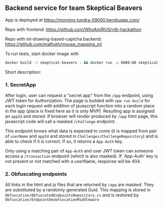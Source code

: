 ## Backend service for team Skeptical Beavers

App is deployed at https://morning-tundra-59000.herokuapp.com/

Repo with frontend: https://github.com/WhoAmIRUS/vtb-hackathon

Repo with ml-drawing-based-captcha backend: https://github.com/maftukh/mouse_mapping_ml

To run tests, start docker image with 
```bash
docker build -t skeptical-beavers . && docker run -p 8080:80 skeptical-beavers 
```

Short description:

### 1. SecretApp

After login, user can request a "secret app" from the `/app` endpoint, using JWT token for Authorization.
The page is builded with `npm run build` for each login request with addition of javascript function 
into a random place in the app (place is fixed here as it is only MVP). 
Resulting app is assigned an `appId` and stored. If browser will render produced by `/app` html page, 
this javascript code will call a masked `/challenge` endpoint. 

This endpoint knows what data is expected to come 
(it is mapped from pair of `userName` and `appId` and stored in `Challenges/ChallengeRepository`) 
and is able to check if it is correct. If so, it returns a `App-Auth` key.

Only using a matching pair of `App-Auth` and user JWT token can someone access a `/transaction` endpoint (which is also masked).
If `App-Auth' key is not present or not matched with a userName, response will be 404.

### 2. Obfuscating endpoints

All links in the html and js files that are returned by `/app` are masked. 
They are substituted by a randomly generated Guid. 
This mapping is stored in `Obfuscation/ObfuscatedEndpointsRepository.cs` 
and is restored by `Obfuscation/EndpointDeobfuscationMiddleware` 
